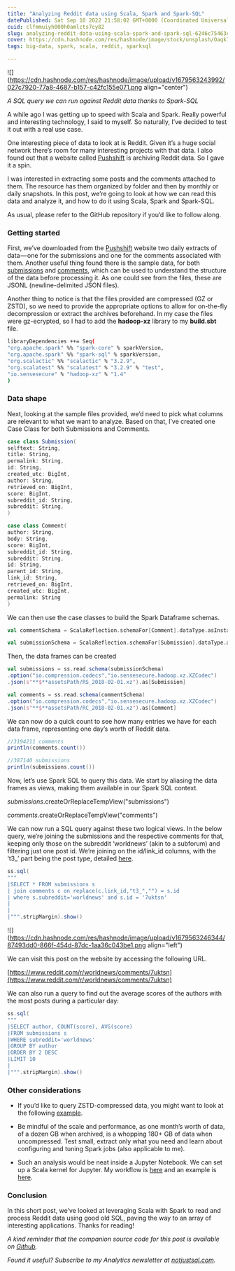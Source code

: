 ```yaml
---
title: "Analyzing Reddit data using Scala, Spark and Spark-SQL"
datePublished: Sat Sep 10 2022 21:58:02 GMT+0000 (Coordinated Universal Time)
cuid: clfmmuiyh000h0amlcts7cy82
slug: analyzing-reddit-data-using-scala-spark-and-spark-sql-6246c75463c6
cover: https://cdn.hashnode.com/res/hashnode/image/stock/unsplash/Oaqk7qqNh_c/upload/ab67b9d3b76a96e94895bc366d913542.jpeg
tags: big-data, spark, scala, reddit, sparksql

---
```


![](https://cdn.hashnode.com/res/hashnode/image/upload/v1679563243992/027c7920-77a8-4687-b157-c42fc155e071.png align="center")

*A SQL query we can run against Reddit data thanks to Spark-SQL*

A while ago I was getting up to speed with Scala and Spark. Really powerful and interesting technology, I said to myself. So naturally, I’ve decided to test it out with a real use case.

One interesting piece of data to look at is Reddit. Given it’s a huge social network there’s room for many interesting projects with that data. I also found out that a website called [Pushshift](https://files.pushshift.io/reddit/) is archiving Reddit data. So I gave it a spin.

I was interested in extracting some posts and the comments attached to them. The resource has them organized by folder and then by monthly or daily snapshots. In this post, we’re going to look at how we can read this data and analyze it, and how to do it using Scala, Spark and Spark-SQL.

As usual, please refer to the GitHub repository if you’d like to follow along.

### Getting started

First, we’ve downloaded from the [Pushshift](https://files.pushshift.io/reddit/) website two daily extracts of data — one for the submissions and one for the comments associated with them. Another useful thing found there is the sample data, for both [submissions](https://files.pushshift.io/reddit/submissions/sample.json) and [comments](https://files.pushshift.io/reddit/comments/sample_data.json), which can be used to understand the structure of the data before processing it. As one could see from the files, these are JSONL (newline-delimited JSON files).

Another thing to notice is that the files provided are compressed (GZ or ZSTD), so we need to provide the appropriate options to allow for on-the-fly decompression or extract the archives beforehand. In my case the files were gz-ecrypted, so I had to add the **hadoop-xz** library to my **build.sbt** file.

```bash
libraryDependencies ++= Seq(
"org.apache.spark" %% "spark-core" % sparkVersion,
"org.apache.spark" %% "spark-sql" % sparkVersion,
"org.scalactic" %% "scalactic" % "3.2.9",
"org.scalatest" %% "scalatest" % "3.2.9" % "test",
"io.sensesecure" % "hadoop-xz" % "1.4"
)
```

### Data shape

Next, looking at the sample files provided, we’d need to pick what columns are relevant to what we want to analyze. Based on that, I’ve created one Case Class for both Submissions and Comments.

```scala
case class Submission(
selftext: String,
title: String,
permalink: String,
id: String,
created_utc: BigInt,
author: String,
retrieved_on: BigInt,
score: BigInt,
subreddit_id: String,
subreddit: String,
)

case class Comment(
author: String,
body: String,
score: BigInt,
subreddit_id: String,
subreddit: String,
id: String,
parent_id: String,
link_id: String,
retrieved_on: BigInt,
created_utc: BigInt,
permalink: String
)
```

We can then use the case classes to build the Spark Dataframe schemas.

```scala
val commentSchema = ScalaReflection.schemaFor[Comment].dataType.asInstanceOf[StructType]

val submissionSchema = ScalaReflection.schemaFor[Submission].dataType.asInstanceOf[StructType]
```

Then, the data frames can be created

```scala
val submissions = ss.read.schema(submissionSchema)
.option("io.compression.codecs","io.sensesecure.hadoop.xz.XZCodec")
.json(s"**$**assetsPath/RS_2018-02-01.xz").as[Submission]

val comments = ss.read.schema(commentSchema)
.option("io.compression.codecs","io.sensesecure.hadoop.xz.XZCodec")
.json(s"**$**assetsPath/RC_2018-02-01.xz").as[Comment]
```

We can now do a quick count to see how many entries we have for each data frame, representing one day’s worth of Reddit data.

```scala
//3194211 comments
println(comments.count())

//387140 submissions
println(submissions.count())
```

Now, let’s use Spark SQL to query this data. We start by aliasing the data frames as views, making them available in our Spark SQL context.

*submissions*.createOrReplaceTempView("submissions")

*comments*.createOrReplaceTempView("comments")

We can now run a SQL query against these two logical views. In the below query, we’re joining the submissions and the respective comments for that, keeping only those on the subreddit ‘worldnews’ (akin to a subforum) and filtering just one post id. We’re joining on the id/link\_id columns, with the ‘t3\_’ part being the post type, detailed [here](https://www.reddit.com/dev/api/).

```scala
ss.sql(
"""
|SELECT * FROM submissions s
| join comments c on replace(c.link_id,"t3_","") = s.id
| where s.subreddit='worldnews' and s.id = '7uktsn'
|
|
|""".stripMargin).show()
```

![](https://cdn.hashnode.com/res/hashnode/image/upload/v1679563246344/87493dd0-866f-454d-87dc-1aa36c043be1.png align="left")

We can visit this post on the website by accessing the following URL.

[https://www.reddit.com/r/worldnews/comments/7uktsn](https://www.reddit.com/r/worldnews/comments/7uktsn)

We can also run a query to find out the average scores of the authors with the most posts during a particular day:

```scala
ss.sql(
"""
|SELECT author, COUNT(score), AVG(score)
|FROM submissions s
|WHERE subreddit='worldnews'
|GROUP BY author
|ORDER BY 2 DESC
|LIMIT 10
|
|""".stripMargin).show()
```

### Other considerations

* If you’d like to query ZSTD-compressed data, you might want to look at the following [example](https://gist.github.com/cnstlungu/3e284fc674f1550be150d9d970ff5a09).
    
* Be mindful of the scale and performance, as one month’s worth of data, of a dozen GB when archived, is a whopping 180+ GB of data when uncompressed. Test small, extract only what you need and learn about configuring and tuning Spark jobs (also applicable to me).
    
* Such an analysis would be neat inside a Jupyter Notebook. We can set up a Scala kernel for Jupyter. My workflow is [here](https://gist.github.com/cnstlungu/50a3a7d51a262677224e51e49803771e) and an example is [here](https://gist.github.com/cnstlungu/b58ccd3eaa07c368ff548295d014a2cf).
    

### Conclusion

In this short post, we’ve looked at leveraging Scala with Spark to read and process Reddit data using good old SQL, paving the way to an array of interesting applications. Thanks for reading!

*A kind reminder that the companion source code for this post is available on* [*Github*](https://github.com/cnstlungu/scala-spark-reddit-example)*.*

*Found it useful? Subscribe to my Analytics newsletter at* [*notjustsql.com*](https://www.notjustsql.com)*.*